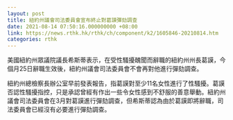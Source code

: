 ```yaml
---
layout: post
title: 紐約州議會司法委員會宣布終止對葛謨彈劾調查
date: 2021-08-14 07:50:16.000000000 +08:00
link: https://news.rthk.hk/rthk/ch/component/k2/1605846-20210814.htm
categories: rthk
---
```


美國紐約州眾議院議長希斯蒂表示，在受性騷擾醜聞而辭職的紐約州州長葛謨，今個月25日辭職生效後，紐約州議會司法委員會不會再對他進行彈劾調查。

紐約州總檢察長辦公室早前發表報告，指葛謨對至少11名女性進行了性騷擾。葛謨否認性騷擾指控，只是承認曾經有作出一些令女性感到不舒服的善意舉動。紐約州議會司法委員會在3月對葛謨進行彈劾調查，但希斯蒂認為由於葛謨即將辭職，司法委員會已經沒有必要進行彈劾調查。
